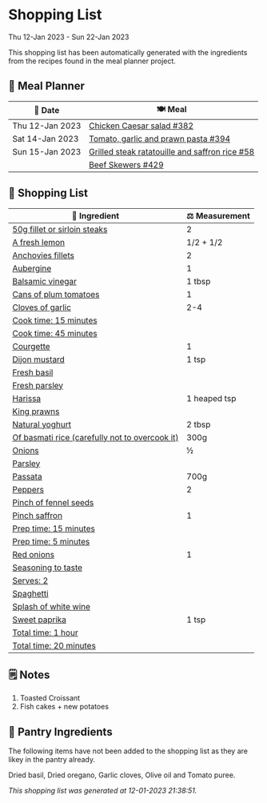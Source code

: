 # Shopping List

Thu 12-Jan 2023 - Sun 22-Jan 2023

This shopping list has been automatically generated with the ingredients from the recipes found in the meal planner project.

## 📅 Meal Planner

|📅 Date| 🍽️ Meal|
|----|----|
|Thu 12-Jan 2023|[Chicken Caesar salad #382](https://github.com/jcallaghan/The-Cookbook/issues/382)|
|Sat 14-Jan 2023|[Tomato, garlic and prawn pasta #394](https://github.com/jcallaghan/The-Cookbook/issues/394)|
|Sun 15-Jan 2023|[Grilled steak ratatouille and saffron rice #58](https://github.com/jcallaghan/The-Cookbook/issues/58)|
||[Beef Skewers #429](https://github.com/jcallaghan/The-Cookbook/issues/429)|

## 🛒 Shopping List

| 🍌 Ingredient| ⚖️ Measurement|
|----------|-----------|
|[50g fillet or sirloin steaks](https://www.sainsburys.co.uk/gol-ui/SearchResults/50g%20fillet%20or%20sirloin%20steaks)|2|
|[A fresh lemon](https://www.sainsburys.co.uk/gol-ui/SearchResults/A%20fresh%20lemon)|1/2 + 1/2|
|[Anchovies fillets](https://www.sainsburys.co.uk/gol-ui/SearchResults/Anchovies%20fillets)|2|
|[Aubergine](https://www.sainsburys.co.uk/gol-ui/SearchResults/Aubergine)|1|
|[Balsamic vinegar](https://www.sainsburys.co.uk/gol-ui/SearchResults/Balsamic%20vinegar)|1 tbsp|
|[Cans of plum tomatoes](https://www.sainsburys.co.uk/gol-ui/SearchResults/Cans%20of%20plum%20tomatoes)|1|
|[Cloves of garlic](https://www.sainsburys.co.uk/gol-ui/SearchResults/Cloves%20of%20garlic)|2-4|
|[Cook time: 15 minutes](https://www.sainsburys.co.uk/gol-ui/SearchResults/Cook%20time:%2015%20minutes)||
|[Cook time: 45 minutes](https://www.sainsburys.co.uk/gol-ui/SearchResults/Cook%20time:%2045%20minutes)||
|[Courgette](https://www.sainsburys.co.uk/gol-ui/SearchResults/Courgette)|1|
|[Dijon mustard](https://www.sainsburys.co.uk/gol-ui/SearchResults/Dijon%20mustard)|1 tsp|
|[Fresh basil](https://www.sainsburys.co.uk/gol-ui/SearchResults/Fresh%20basil)||
|[Fresh parsley](https://www.sainsburys.co.uk/gol-ui/SearchResults/Fresh%20parsley)||
|[Harissa](https://www.sainsburys.co.uk/gol-ui/SearchResults/Harissa)|1 heaped tsp|
|[King prawns](https://www.sainsburys.co.uk/gol-ui/SearchResults/King%20prawns)||
|[Natural yoghurt](https://www.sainsburys.co.uk/gol-ui/SearchResults/Natural%20yoghurt)|2 tbsp|
|[Of basmati rice (carefully not to overcook it)](https://www.sainsburys.co.uk/gol-ui/SearchResults/Of%20basmati%20rice%20(carefully%20not%20to%20overcook%20it))|300g|
|[Onions](https://www.sainsburys.co.uk/gol-ui/SearchResults/Onions)|½|
|[Parsley](https://www.sainsburys.co.uk/gol-ui/SearchResults/Parsley)||
|[Passata](https://www.sainsburys.co.uk/gol-ui/SearchResults/Passata)|700g|
|[Peppers](https://www.sainsburys.co.uk/gol-ui/SearchResults/Peppers)|2|
|[Pinch of fennel seeds](https://www.sainsburys.co.uk/gol-ui/SearchResults/Pinch%20of%20fennel%20seeds)||
|[Pinch saffron](https://www.sainsburys.co.uk/gol-ui/SearchResults/Pinch%20saffron)|1|
|[Prep time: 15 minutes](https://www.sainsburys.co.uk/gol-ui/SearchResults/Prep%20time:%2015%20minutes)||
|[Prep time: 5 minutes](https://www.sainsburys.co.uk/gol-ui/SearchResults/Prep%20time:%205%20minutes)||
|[Red onions](https://www.sainsburys.co.uk/gol-ui/SearchResults/Red%20onions)|1|
|[Seasoning to taste](https://www.sainsburys.co.uk/gol-ui/SearchResults/Seasoning%20to%20taste)||
|[Serves: 2](https://www.sainsburys.co.uk/gol-ui/SearchResults/Serves:%202)||
|[Spaghetti](https://www.sainsburys.co.uk/gol-ui/SearchResults/Spaghetti)||
|[Splash of white wine](https://www.sainsburys.co.uk/gol-ui/SearchResults/Splash%20of%20white%20wine)||
|[Sweet paprika](https://www.sainsburys.co.uk/gol-ui/SearchResults/Sweet%20paprika)|1 tsp|
|[Total time: 1 hour](https://www.sainsburys.co.uk/gol-ui/SearchResults/Total%20time:%201%20hour)||
|[Total time: 20 minutes](https://www.sainsburys.co.uk/gol-ui/SearchResults/Total%20time:%2020%20minutes)||

## 🗒️ Notes

1. Toasted Croissant 
1. Fish cakes + new potatoes

## 🏪 Pantry Ingredients

The following items have not been added to the shopping list as they are likey in the pantry already.

Dried basil, Dried oregano, Garlic cloves, Olive oil and Tomato puree.


_This shopping list was generated at 12-01-2023 21:38:51._